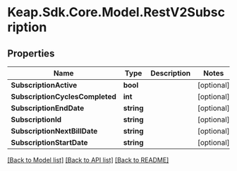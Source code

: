# Keap.Sdk.Core.Model.RestV2Subscription

## Properties

Name | Type | Description | Notes
------------ | ------------- | ------------- | -------------
**SubscriptionActive** | **bool** |  | [optional] 
**SubscriptionCyclesCompleted** | **int** |  | [optional] 
**SubscriptionEndDate** | **string** |  | [optional] 
**SubscriptionId** | **string** |  | [optional] 
**SubscriptionNextBillDate** | **string** |  | [optional] 
**SubscriptionStartDate** | **string** |  | [optional] 

[[Back to Model list]](../README.md#documentation-for-models) [[Back to API list]](../README.md#documentation-for-api-endpoints) [[Back to README]](../README.md)

